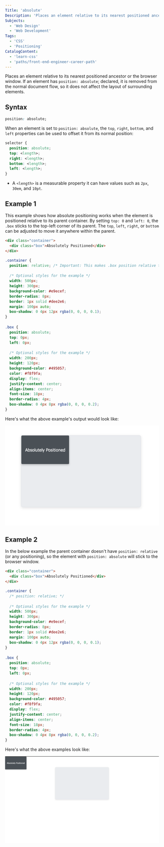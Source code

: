 ```yaml
---
Title: 'absolute'
Description: 'Places an element relative to its nearest positioned ancestor or the browser window.'
Subjects:
  - 'Web Design'
  - 'Web Development'
Tags:
  - 'CSS'
  - 'Positioning'
CatalogContent:
  - 'learn-css'
  - 'paths/front-end-engineer-career-path'
---
```


Places an element relative to its nearest positioned ancestor or the browser window. If an element has `position: absolute`; declared, it is removed from the normal document flow, so it does not affect the layout of surrounding elements.

## Syntax

```css
position: absolute;
```

When an element is set to `position: absolute`, the `top`, `right`, `bottom`, and `left` properties can be used to offset it from its normal position:

```css
selector {
  position: absolute;
  top: <length>;
  right: <length>;
  bottom: <length>;
  left: <length>;
}
```

- A `<length>` is a measurable property it can have values such as `2px`, `30em`, and `10pt`.

## Example 1

This example shows how absolute positioning works when the element is positioned relative to its parent container. By setting `top: 0` and `left: 0`, the `.box` sticks to the top-left corner of its parent. The `top`, `left`, `right`, or `bottom` can be adjusted to move it anywhere within the parent.

```html
<div class="container">
  <div class="box">Absolutely Positioned</div>
</div>
```

```css
.container {
  position: relative; /* Important: This makes .box position relative to .container */

  /* Optional styles for the example */
  width: 500px;
  height: 300px;
  background-color: #e9ecef;
  border-radius: 8px;
  border: 1px solid #dee2e6;
  margin: 100px auto;
  box-shadow: 0 4px 12px rgba(0, 0, 0, 0.1);
}

.box {
  position: absolute;
  top: 0px;
  left: 0px;

  /* Optional styles for the example */
  width: 200px;
  height: 120px;
  background-color: #495057;
  color: #f8f9fa;
  display: flex;
  justify-content: center;
  align-items: center;
  font-size: 18px;
  border-radius: 4px;
  box-shadow: 0 4px 8px rgba(0, 0, 0, 0.2);
}
```

Here's what the above example's output would look like:

![Box at top-left of parent](https://raw.githubusercontent.com/Codecademy/docs/main/media/css-position-absolute-ex1.png)

## Example 2

In the below example the parent container doesn't have `position: relative` (or any positioning), so the element with `position: absolute` will stick to the browser window.

```html
<div class="container">
  <div class="box">Absolutely Positioned</div>
</div>
```

```css
.container {
  /* position: relative; */

  /* Optional styles for the example */
  width: 500px;
  height: 300px;
  background-color: #e9ecef;
  border-radius: 8px;
  border: 1px solid #dee2e6;
  margin: 100px auto;
  box-shadow: 0 4px 12px rgba(0, 0, 0, 0.1);
}

.box {
  position: absolute;
  top: 0px;
  left: 0px;

  /* Optional styles for the example */
  width: 200px;
  height: 120px;
  background-color: #495057;
  color: #f8f9fa;
  display: flex;
  justify-content: center;
  align-items: center;
  font-size: 18px;
  border-radius: 4px;
  box-shadow: 0 4px 8px rgba(0, 0, 0, 0.2);
}
```

Here's what the above examples look like:

![Box at top-left of the window](https://raw.githubusercontent.com/Codecademy/docs/main/media/css-position-absolute-ex2.png)
